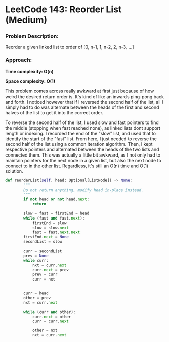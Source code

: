 # LeetCode 143: Reorder List (Medium)
### Problem Description:

Reorder a given linked list to order of [0, n-1, 1, n-2, 2, n-3, ...]

### Approach:

**Time complexity: O(n)**

**Space complexity: O(1)**

This problem comes across really awkward at first just because of how weird the desired return order is. It's kind of like an inwards ping-pong
back and forth. I noticed however that if I reversed the second half of the list, all I simply had to do was alternate between the heads of the
first and second halves of the list to get it into the correct order. 

To reverse the second half of the list, I used slow and fast pointers to find the middle (stopping when fast reached none), as linked lists 
dont support length or indexing. I recorded the end of the "slow" list, and used that to identify the start of the "fast" list. From here,
I just needed to reverse the second half of the list using a common iteration algorithm. Then, I kept respective pointers and alternated between
the heads of the two lists and connected them. This was actually a little bit awkward, as I not only had to maintain pointers for the next node
in a given list, but also the next node to connect to in the other list. Regardless, it's still an O(n) time and O(1) solution.

``` python
def reorderList(self, head: Optional[ListNode]) -> None:
        """
        Do not return anything, modify head in-place instead.
        """
        if not head or not head.next:
            return
            
        slow = fast = firstEnd = head
        while (fast and fast.next):
            firstEnd = slow
            slow = slow.next
            fast = fast.next.next
        firstEnd.next = None
        secondList = slow

        curr = secondList
        prev = None
        while curr:
            nxt = curr.next
            curr.next = prev
            prev = curr
            curr = nxt

     
        curr = head
        other = prev
        nxt = curr.next

        while (curr and other):
            curr.next = other
            curr = curr.next

            other = nxt
            nxt = curr.next

```

